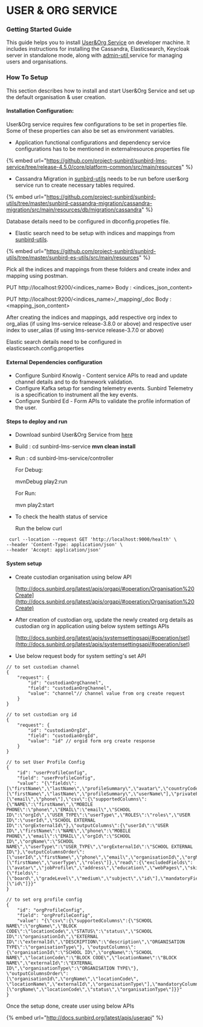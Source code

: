 # USER & ORG SERVICE

### Getting Started Guide

This guide helps you to install [User\&Org Service](https://github.com/project-sunbird/sunbird-lms-service) on developer machine. It includes instructions for installing the  Cassandra, Elasticsearch, Keycloak server in standalone mode, along with [admin-util ](https://github.com/project-sunbird/sunbird-apimanager-util)service for managing users and organisations.

### How To Setup

This section describes how to install and start User\&Org Service and set up the default organisation & user creation.

#### **Installation Configuration:**

User\&Org service requires few configurations to be set in properties file. Some of these properties can also be set as environment variables.

* Application functional configurations and dependency service configurations has to be mentioned in externalresource.properties file

{% embed url="https://github.com/project-sunbird/sunbird-lms-service/tree/release-4.5.0/core/platform-common/src/main/resources" %}

* Cassandra Migration in [sunbird-utils](https://github.com/project-sunbird/sunbird-utils) needs to be run before user\&org service run to create necessary tables required.&#x20;

{% embed url="https://github.com/project-sunbird/sunbird-utils/tree/master/sunbird-cassandra-migration/cassandra-migration/src/main/resources/db/migration/cassandra" %}

Database details need to be configured in dbconfig.propeties file.

* Elastic search need to be setup with indices and mappings from [sunbird-utils](https://github.com/project-sunbird/sunbird-utils).

{% embed url="https://github.com/project-sunbird/sunbird-utils/tree/master/sunbird-es-utils/src/main/resources" %}

Pick all the indices and mappings from these folders and create index and mapping using postman.&#x20;

PUT http://localhost:9200/\<indices\_name> Body : \<indices\_json\_content>

PUT http://localhost:9200/\<indices\_name>/\_mapping/\_doc Body : \<mapping\_json\_content>

After creating the indices and mappings, add respective org index to org\_alias (if using lms-service release-3.8.0 or above) and respective user index to user\_alias (if using lms-service release-3.7.0 or above)

Elastic search details need to be configured in elasticsearch.config.properties

#### External Dependencies configuration

* Configure Sunbird Knowlg - Content service APIs  to read and update channel details and to do framework validation.
* Configure Kafka setup for sending telemetry events. Sunbird Telemetry is a specification to instrument all the key events.
* Configure Sunbird Ed - Form APIs to validate the profile information of the user.

#### Steps to deploy and run

* Download sunbird User\&Org Service from [here](https://github.com/project-sunbird/sunbird-lms-service)
* Build : cd sunbird-lms-service  **mvn clean install**
*   Run : cd sunbird-lms-service/controller &#x20;

    &#x20;      For Debug:

    &#x20;             mvnDebug play2:run

    &#x20;      For Run:

    &#x20;             mvn play2:start
*   To check the health status of service

    Run the below curl

```
 curl --location --request GET 'http://localhost:9000/health' \
--header 'Content-Type: application/json' \
--header 'Accept: application/json'
```

#### System  setup

*   Create custodian organisation using below API

    &#x20; [ ](http://docs.sunbird.org/latest/apis/orgapi/#operation/Organisation%20Create)[http://docs.sunbird.org/latest/apis/orgapi/#operation/Organisation%20Create](http://docs.sunbird.org/latest/apis/orgapi/#operation/Organisation%20Create)
*   After creation of custodian org, update the newly created org details as custodian org in application using below system settings APIs

    &#x20;  [http://docs.sunbird.org/latest/apis/systemsettingsapi/#operation/set](http://docs.sunbird.org/latest/apis/systemsettingsapi/#operation/set)
* Use below request body for system setting's set API

```
// to set custodian channel
{
    "request": {
        "id": "custodianOrgChannel",
        "field": "custodianOrgChannel",
        "value": "channel"// channel value from org create request
    }
}
```

```
// to set custodian org id
{
    "request": {
        "id": "custodianOrgId",
        "field": "custodianOrgId",
        "value": "id" // orgid form org create response
    }
}
```

```
// to set User Profile Config
{
    "id": "userProfileConfig",
    "field": "userProfileConfig",
    "value": "{\"fields\":[\"firstName\",\"lastName\",\"profileSummary\",\"avatar\",\"countryCode\",\"dob\",\"email\",\"gender\",\"grade\",\"language\",\"location\",\"phone\",\"subject\",\"userName\",\"webPages\",\"jobProfile\",\"address\",\"education\",\"skills\",\"badgeAssertions\"],\"publicFields\":[\"firstName\",\"lastName\",\"profileSummary\",\"userName\"],\"privateFields\":[\"email\",\"phone\"],\"csv\":{\"supportedColumns\":{\"NAME\":\"firstName\",\"MOBILE PHONE\":\"phone\",\"EMAIL\":\"email\",\"SCHOOL ID\":\"orgId\",\"USER_TYPE\":\"userType\",\"ROLES\":\"roles\",\"USER ID\":\"userId\",\"SCHOOL EXTERNAL ID\":\"orgExternalId\"},\"outputColumns\":{\"userId\":\"USER ID\",\"firstName\":\"NAME\",\"phone\":\"MOBILE PHONE\",\"email\":\"EMAIL\",\"orgId\":\"SCHOOL ID\",\"orgName\":\"SCHOOL NAME\",\"userType\":\"USER_TYPE\",\"orgExternalId\":\"SCHOOL EXTERNAL ID\"},\"outputColumnsOrder\":[\"userId\",\"firstName\",\"phone\",\"email\",\"organisationId\",\"orgName\",\"userType\",\"orgExternalId\"],\"mandatoryColumns\":[\"firstName\",\"userType\",\"roles\"]},\"read\":{\"excludedFields\":[\"avatar\",\"jobProfile\",\"address\",\"education\",\"webPages\",\"skills\"]},\"framework\":{\"fields\":[\"board\",\"gradeLevel\",\"medium\",\"subject\",\"id\"],\"mandatoryFields\":[\"id\"]}}"
}
```

```
// to set org profile config
{
    "id": "orgProfileConfig",
    "field": "orgProfileConfig",
    "value": "{\"csv\":{\"supportedColumns\":{\"SCHOOL NAME\":\"orgName\",\"BLOCK CODE\":\"locationCode\",\"STATUS\":\"status\",\"SCHOOL ID\":\"organisationId\",\"EXTERNAL ID\":\"externalId\",\"DESCRIPTION\":\"description\",\"ORGANISATION TYPE\":\"organisationType\"}, \"outputColumns\": {\"organisationId\":\"SCHOOL ID\",\"orgName\":\"SCHOOL NAME\",\"locationCode\":\"BLOCK CODE\",\"locationName\":\"BLOCK NAME\",\"externalId\":\"EXTERNAL ID\",\"organisationType\":\"ORGANISATION TYPE\"}, \"outputColumnsOrder\":[\"organisationId\",\"orgName\",\"locationCode\", \"locationName\",\"externalId\",\"organisationType\"],\"mandatoryColumns\":[\"orgName\",\"locationCode\",\"status\",\"organisationType\"]}}"
}
```

Once the setup done, create user using below APIs

{% embed url="http://docs.sunbird.org/latest/apis/userapi" %}
